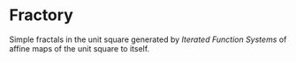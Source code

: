 # Fractory

Simple fractals in the unit square generated by *Iterated
Function Systems* of affine maps of the unit square to itself.
